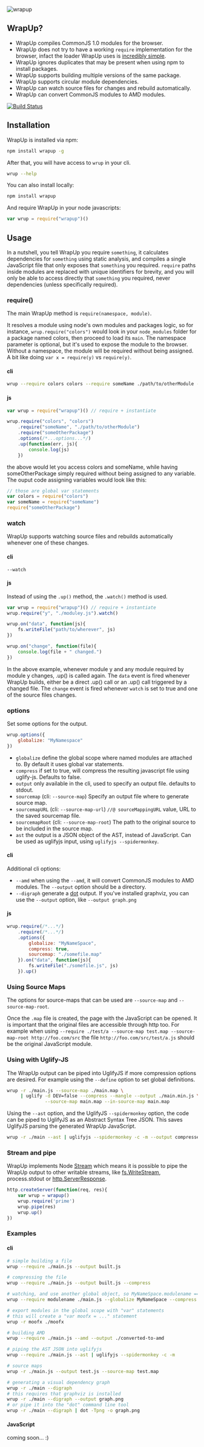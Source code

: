 ![wrapup](http://github.com/mootools/wrapup/raw/master/assets/wrapup.png)

## WrapUp?

 * WrapUp compiles CommonJS 1.0 modules for the browser.
 * WrapUp does not try to have a working `require` implementation for the browser, infact the loader WrapUp uses is [incredibly simple](https://github.com/mootools/wrapup/blob/master/includes/wrapper.js).
 * WrapUp ignores duplicates that may be present when using npm to install packages.
 * WrapUp supports building multiple versions of the same package.
 * WrapUp supports circular module dependencies.
 * WrapUp can watch source files for changes and rebuild automatically.
 * WrapUp can convert CommonJS modules to AMD modules.

[![Build Status](https://secure.travis-ci.org/mootools/wrapup.png)](https://travis-ci.org/mootools/wrapup)

## Installation

WrapUp is installed via npm:

``` bash
npm install wrapup -g
```

After that, you will have access to `wrup` in your cli.

``` bash
wrup --help
```

You can also install locally:

``` bash
npm install wrapup
```

And require WrapUp in your node javascripts:

```js
var wrup = require("wrapup")()
```

## Usage

In a nutshell, you tell WrapUp you require `something`, it calculates
dependencies for `something` using static analysis, and compiles a single
JavaScript file that only exposes that `something` you required. `require`
paths inside modules are replaced with unique identifiers for brevity, and you
will only be able to access directly that `something` you required, never
dependencies (unless specifically required).

### require()

The main WrapUp method is `require(namespace, module)`.

It resolves a module using node's own modules and packages logic, so for
instance, `wrup.require("colors")` would look in your `node_modules` folder for
a package named colors, then proceed to load its `main`. The namespace parameter
is optional, but it's used to expose the module to the browser. Without a
namespace, the module will be required without being assigned. A bit like doing
`var x = require(y)` vs `require(y)`.

#### cli

``` bash
wrup --require colors colors --require someName ./path/to/otherModule --require someOtherPackage
```

#### js

```js
var wrup = require("wrapup")() // require + instantiate

wrup.require("colors", "colors")
    .require("someName", "./path/to/otherModule")
    .require("someOtherPackage")
    .options(/*...options...*/)
    .up(function(err, js){
        console.log(js)
    })
```

the above would let you access colors and someName, while having
someOtherPackage simply required without being assigned to any variable. The
ouput code assigning variables would look like this:

```js
// those are global var statements
var colors = require("colors")
var someName = require("someName")
require("someOtherPackage")
```

### watch

WrapUp supports watching source files and rebuilds automatically whenever one of
these changes.

#### cli

`--watch`

#### js

Instead of using the `.up()` method, the `.watch()` method is used.

```javascript
var wrup = require("wrapup")() // require + instantiate
wrup.require("y", "./moduley.js").watch()

wrup.on("data", function(js){
    fs.writeFile("path/to/wherever", js)
})

wrup.on("change", function(file){
    console.log(file + " changed.")
})
```

In the above example, whenever module y and any module required by module y
changes, .up() is called again. The `data` event is fired whenever WrapUp
builds, either be a direct .up() call or an .up() call triggered by a changed
file. The `change` event is fired whenever `watch` is set to true and one of the
source files changes.

### options

Set some options for the output.

```js
wrup.options({
    globalize: "MyNamespace"
})
```

 - `globalize` define the global scope where named modules are attached to.
   By default it uses global var statements.
 - `compress` if set to true, will compress the resulting javascript file using
   uglify-js. Defaults to false.
 - `output` only available in the cli, used to specify an output file. defaults
   to stdout.
 - `sourcemap` (cli: `--source-map`) Specify an output file where to generate
   source map.
 - `sourcemapURL` (cli: `--source-map-url`) `//@ sourceMappingURL` value, URL to
   the saved sourcemap file.
 - `sourcemapRoot` (cli: `--source-map-root`) The path to the original source to
   be included in the source map.
 - `ast` the output is a JSON object of the AST, instead of JavaScript. Can be
   used as uglifyjs input, using `uglifyjs --spidermonkey`.

#### cli

Additional cli options:

 - `--amd` when using the `--amd`, it will convert CommonJS modules to AMD
   modules. The `--output` option should be a directory.
 - `--digraph` generate a [dot](http://www.graphviz.org/) output. If you've
   installed graphviz, you can use the `--output` option, like
   `--output graph.png`

#### js

```javascript
wrup.require(/*...*/)
    .require(/*...*/)
    .options({
        globalize: "MyNameSpace",
        compress: true,
        sourcemap: "./somefile.map"
    }).on("data", function(js){
        fs.writeFile("./somefile.js", js)
    }).up()
```

### Using Source Maps

The options for source-maps that can be used are `--source-map` and
`--source-map-root`.

Once the `.map` file is created, the page with the JavaScript can be opened. It
is important that the original files are accessible through http too. For
example when using `--require ./test/a --source-map test.map --source-map-root
http://foo.com/src` the file `http://foo.com/src/test/a.js` should be the
original JavaScript module.

### Using with Uglify-JS

The WrapUp output can be piped into UglifyJS if more compression options are
desired. For example using the `--define` option to set global definitions.

``` bash
wrup -r ./main.js --source-map ./main.map \
     | uglify -d DEV=false --compress --mangle --output ./main.min.js \
              --source-map main.map --in-source-map main.map
```

Using the `--ast` option, and the UglifyJS `--spidermonkey` option, the code
can be piped to UglifyJS as an Abstract Syntax Tree JSON. This saves UglifyJS
parsing the generated WrapUp JavaScript.

```bash
wrup -r ./main --ast | uglifyjs --spidermonkey -c -m --output compressed.js
```

### Stream and pipe

WrapUp implements Node [Stream](http://nodejs.org/api/stream.html#stream_readable_stream)
which means it is possible to pipe the WrapUp output to other writable streams,
like [fs.WriteStream](http://nodejs.org/api/fs.html#fs_fs_writestream),
process.stdout or
[http.ServerResponse](http://nodejs.org/api/http.html#http_class_http_serverresponse).

```js
http.createServer(function(req, res){
    var wrup = wrapup()
    wrup.require('prime')
    wrup.pipe(res)
    wrup.up()
})
```

### Examples

#### cli

``` bash
# simple building a file
wrup --require ./main.js --output built.js

# compressing the file
wrup --require ./main.js --output built.js --compress

# watching, and use another global object, so MyNameSpace.modulename == module.exports of main.js
wrup --require modulename ./main.js --globalize MyNameSpace --compress --output path/to/file.js --watch

# export modules in the global scope with "var" statements
# this will create a "var moofx = ..." statement
wrup -r moofx ./moofx

# building AMD
wrup --require ./main.js --amd --output ./converted-to-amd

# piping the AST JSON into uglifyjs
wrup --require ./main.js --ast | uglifyjs --spidermonkey -c -m

# source maps
wrup -r ./main.js --output test.js --source-map test.map

# generating a visual dependency graph
wrup -r ./main --digraph
# this requires that graphviz is installed
wrup -r ./main --digraph --output graph.png
# or pipe it into the "dot" command line tool
wrup -r ./main --digraph | dot -Tpng -o graph.png
```

#### JavaScript

coming soon... :)
